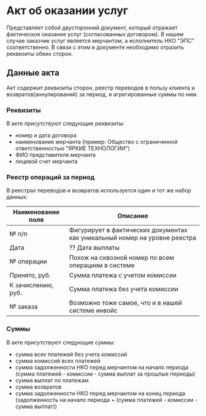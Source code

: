 # Акт об оказании услуг

Представляет собой двусторонний документ, который отражает фактическое оказание услуг (согласованных договором).
В нашем случае заказчик услуг является мерчантом, а исполнитель НКО "ЭПС" соответственно. В связи с этим в документе необходимо отразить реквизиты обеих сторон.

## Данные акта

Акт содержит реквизиты сторон, реестр переводов в пользу клиента и возвратов(аннулирований) за период, и агрегированные суммы по ним.

### Реквизиты

В акте присутствуют следующие реквизиты:
* номер и дата договора
* наименование мерчанта (пример: Общество с ограниченной ответственностью "ЯРКИЕ ТЕХНОЛОГИИ")
* ФИО представителя мерчанта
* лицевой счет мерчанта

### Реестр операций за период

В реестрах переводов и возвратов используется один и тот же набор данных:

Наименование поля  | Описание
--- | --- |
№ п/п| Фигурирует в фактических документах как уникальный номер на уровне реестра
Дата | ?? Дата выплаты
№ операции|Похож на сквозной номер по всем операциям в системе
Принято, руб.|Сумма платежа с учетом комиссии
К зачислению, руб.| Сумма платежа без учета комиссии
№ заказа|Возможно тоже самое, что и в нашей системе инвойс

### Суммы

В акте присутствуют следующие суммы:
* сумма всех платежей без учета комиссий
* сумма комиссий всех платежей
* сумма задолженности НКО перед мерчантом на начало периода (сумма платежей - комиссии - сумма выплат за прошлые периоды)
* сумма выплат по платежам
* сумма возвратов
* сумма задолженности НКО перед мерчантом на конец периода (задолженность на начало периода + (сумма платежей - комиссии - сумма выплат))
